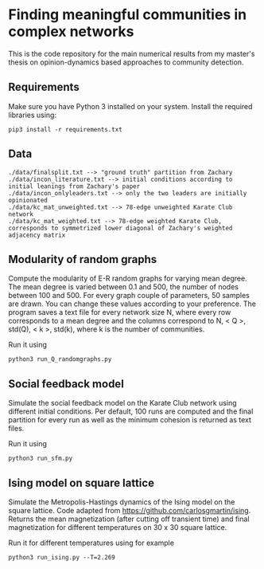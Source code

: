 # Finding meaningful communities in complex networks
This is the code repository for the main numerical results from my master's thesis on opinion-dynamics based approaches to community detection.

## Requirements
Make sure you have Python 3 installed on your system. Install the required libraries using: 

```
pip3 install -r requirements.txt
```

## Data

```
./data/finalsplit.txt --> "ground truth" partition from Zachary
./data/incon_literature.txt --> initial conditions according to initial leanings from Zachary's paper
./data/incon_onlyleaders.txt --> only the two leaders are initially opinionated
./data/kc_mat_unweighted.txt --> 78-edge unweighted Karate Club network 
./data/kc_mat_weighted.txt --> 78-edge weighted Karate Club, corresponds to symmetrized lower diagonal of Zachary's weighted adjacency matrix
```

## Modularity of random graphs
Compute the modularity of E-R random graphs for varying mean degree. The mean degree is varied between 0.1 and 500, the number of nodes between 100 and 500. For every graph couple of parameters, 50 samples are drawn. You can change these values according to your preference. The program saves a text file for every network size N, where every row corresponds to a mean degree and the columns correspond to N, < Q >, std(Q), < k >, std(k), where k is the number of communities.

Run it using 
```
python3 run_Q_randomgraphs.py
```

## Social feedback model
Simulate the social feedback model on the Karate Club network using different initial conditions. Per default, 100 runs are computed and the final partition for every run as well as the minimum cohesion is returned as text files. 

Run it using
```
python3 run_sfm.py
```

## Ising model on square lattice
Simulate the Metropolis-Hastings dynamics of the Ising model on the square lattice. Code adapted from https://github.com/carlosgmartin/ising. Returns the mean magnetization (after cutting off transient time) and final magnetization for different temperatures on 30 x 30 square lattice. 

Run it for different temperatures using for example
```
python3 run_ising.py --T=2.269
```
